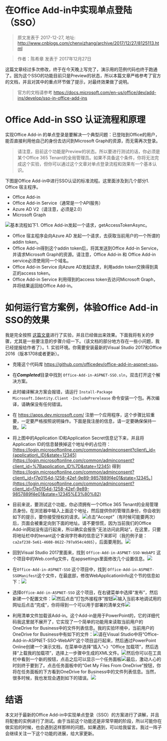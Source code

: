 # 在Office Add-in中实现单点登陆（SSO） 
> 原文发表于 2017-12-27, 地址: http://www.cnblogs.com/chenxizhang/archive/2017/12/27/8125113.html 



> 作者：陈希章 发表于 2017年12月27日
> 
> 

这篇文章经过多次修改，终于在今天晚上写完了，演示用的范例代码也终于跑通了。因为这个SSO的功能目前只是Preview的状态，所以本篇文章严格参考了官方的文档，并且对其中的重点环节做了提示，对最终效果做了说明。
> 官方的文档请参考 <https://docs.microsoft.com/en-us/office/dev/add-ins/develop/sso-in-office-add-ins>
> 
> 

Office Add-in SSO 认证流程和原理
=========================

实现Office Add-in 的单点登录是要解决一个典型问题：已登陆到Office的用户，能否直接利用他自己的身份去访问到Microsoft Graph的资源，而无需再次登录。
> 请注意，目前这个功能是Preview的状态。所以要进行测试的话，你必须是某个Office 365 Tenant的全局管理员。如果不具备这个条件，你将无法完成这个实验，但你可以通过这个文章对单点登录流程和效果有一个基本认识。
> 
> 

下图是Office Add-in中进行SSO认证的标准流程。这里面涉及到几个部分1. Office 宿主程序。
- Office Add-in
- Office Add-in Service（通常是一个API服务）
- Azure AD V2（请注意，必须是2.0）
- Microsoft Graph

[![](https://github.com/chenxizhang/office365dev/raw/master/docs/images/2017-12-27-11-06-55.png)](https://github.com/chenxizhang/office365dev/blob/master/docs/images/2017-12-27-11-06-55.png)基本流程如下1. Office Add-in发起一个请求，getAccessTokenAsync。
- Office 宿主程序会向Azure AD 发起一个请求，去获取当前用户的一个所谓的addin token。
- Office Add-in得到这个addin token后，将其发送到Office Add-in Service，并请求Microsoft Graph的资源。请注意，Office Add-in 和 Office Add-in service必须使用同一个域名。
- Office Add-in Service 向Azure AD发起请求，利用addin token交换得到真正的access token。
- Office Add-in Service 利用得到的access token去访问Microsoft Graph，并将结果返回给Office Add-in。

如何运行官方案例，体验Office Add-in SSO的效果
===============================

我是完全按照 [这篇文章](https://docs.microsoft.com/en-us/office/dev/add-ins/develop/create-sso-office-add-ins-aspnet)进行了实验，并且已经做出来效果。下面我将有关的步骤，尤其是一些要注意的步骤介绍一下。（该文档的部分地方存在一些小问题，我已经提报给作者了）。1. 实验环境。你需要安装最新的Visual Studio 2017和Office 2016（版本1708或者更新）。

- 克隆这个代码库 <https://github.com/officedev/office-add-in-aspnet-sso>。

- 在***Completed***目录中找到 `Office-Add-in-ASPNET-SSO.sln`，双击打开这个解决方案。

- 此时编译解决方案会报错，请运行 `Install-Package Microsoft.Identity.Client -IncludePrerelease` 命令安装一个包。再次编译，请确保没有任何错误。

- 在 <https://apps.dev.microsoft.com/> 注册一个应用程序，这个步骤比较重要，一定要严格按照说明操作。下面是我注册的信息，请一定要确保保持一致。[![](https://github.com/chenxizhang/office365dev/raw/master/docs/images/2017-12-27-11-30-45.png)](https://github.com/chenxizhang/office365dev/blob/master/docs/images/2017-12-27-11-30-45.png)

- 将上图中的Application ID和Application Secret信息记下来，并且将Application ID的信息替换掉这个地址中的占位符：[https://login.microsoftonline.com/common/adminconsent?client\_id={application\_ID}&state=12345](https://login.microsoftonline.com/common/adminconsent?client_id=%7Bapplication_ID%7D&state=12345) 得到 [https://login.microsoftonline.com/common/adminconsent?client\_id=f7e0154d-1258-42ef-9e89-9857889f4e01&state=12345。](https://login.microsoftonline.com/common/adminconsent?client_id=f7e0154d-1258-42ef-9e89-9857889f4e01&state=12345%E3%80%82)

- 目前来说，要测试这个功能，你必须拥有一个Office 365 Tenant的全局管理员身份。在浏览器中输入上面这个地址，然后提供你的管理员身份，你会收到如下的提示，要你接受授权的请求。[![](https://github.com/chenxizhang/office365dev/raw/master/docs/images/2017-12-27-11-39-37.png)](https://github.com/chenxizhang/office365dev/blob/master/docs/images/2017-12-27-11-39-37.png)点击“Accept”（有时候可能要两次）后，页面会被重定向到下面的地址。请不要惊慌，因为当前我们的Office Add-in网站没有运行起来，所以确实会报告“无法访问此网站”。在这里，只要将地址栏中的tenant这个查询字符串的信息记下来即可（我的例子是：`ca2af238-5e61-4608-8622-797a954c4d65`），后面要用到。[![](https://github.com/chenxizhang/office365dev/raw/master/docs/images/2017-12-27-11-42-23.png)](https://github.com/chenxizhang/office365dev/blob/master/docs/images/2017-12-27-11-42-23.png)

- 回到Visual Studio 2017里面来，找到 `Office-Add-in-ASPNET-SSO-WebAPI` 这个项目中的Web.config文件，在appsettings里面修改几个设置信息。[![](https://github.com/chenxizhang/office365dev/raw/master/docs/images/2017-12-27-11-46-04.png)](https://github.com/chenxizhang/office365dev/blob/master/docs/images/2017-12-27-11-46-04.png)

- 在`Office-Add-in-ASPNET-SSO` 这个项目中，找到 `Office-Add-in-ASPNET-SSOManifest`这个文件，在最底部，修改WebApplicationInfo这个节的信息如下：[![](https://github.com/chenxizhang/office365dev/raw/master/docs/images/2017-12-27-11-48-46.png)](https://github.com/chenxizhang/office365dev/blob/master/docs/images/2017-12-27-11-48-46.png)

- 选择`Office-Add-in-ASPNET-SSO` 这个项目，在右键菜单中选择“发布”，然后新建一个配置文件：[![](https://github.com/chenxizhang/office365dev/raw/master/docs/images/2017-12-27-11-51-03.png)](https://github.com/chenxizhang/office365dev/blob/master/docs/images/2017-12-27-11-51-03.png)然后点击“打包外接程序”按钮[![](https://github.com/chenxizhang/office365dev/raw/master/docs/images/2017-12-27-11-52-38.png)](https://github.com/chenxizhang/office365dev/blob/master/docs/images/2017-12-27-11-52-38.png)输入当前本地调试用的网址后点击“完成”，你将得到一个可以用于部署的清单文件[![](https://github.com/chenxizhang/office365dev/raw/master/docs/images/2017-12-27-11-53-52.png)](https://github.com/chenxizhang/office365dev/blob/master/docs/images/2017-12-27-11-53-52.png)

- 利用清单文件加载该Add-in。这个Add-in是用于PowerPoint的，它的详细代码我这里就不展开了，它实现了一个简单的功能用来读取当前用户的OneDrive for Business中的文件列表信息。我的实验环境中，当前用户的OneDrive for Business中有如下的文件：[![](https://github.com/chenxizhang/office365dev/raw/master/docs/images/2017-12-27-11-58-01.png)](https://github.com/chenxizhang/office365dev/blob/master/docs/images/2017-12-27-11-58-01.png)请在Visual Studio中将“Office-Add-in-ASPNET-SSO-WebAPI”这个项目运行起来，然后通过PowerPoint Online创建一个演示文档，在菜单中选择“插入”=》“Office 加载项”，然后选择“上载我的加载项”，选择上一步骤中生成的XML文件。[![](https://github.com/chenxizhang/office365dev/raw/master/docs/images/2017-12-27-12-00-54.png)](https://github.com/chenxizhang/office365dev/blob/master/docs/images/2017-12-27-12-00-54.png)然后你可以在工具栏中看到一个新的按钮，点击之后可以显示一个任务面板[![](https://github.com/chenxizhang/office365dev/raw/master/docs/images/2017-12-27-12-04-19.png)](https://github.com/chenxizhang/office365dev/blob/master/docs/images/2017-12-27-12-04-19.png)最后，激动人心的时刻终于要到了。点击任务面板中的“Get My Files From OneDrive”按钮，你将在任务面板的下方看到OneDrive for Business中的文件列表信息。当然，很多时候，我也发现会遇到如下的错误。[![](https://github.com/chenxizhang/office365dev/raw/master/docs/images/2017-12-27-12-07-21.png)](https://github.com/chenxizhang/office365dev/blob/master/docs/images/2017-12-27-12-07-21.png)

结语
==

本文对于最新的Office Add-in中实现单点登录（SSO）的方案进行了讲解，并且将配套的实例进行了测试。由于当前这个功能还是非常早期的阶段，所以可能你在做实验的时候，也会遇到这样那样的问题。如果遇到，可以给我留言。我过一阵子会继续关注一下这个功能的进展，给大家更新。













